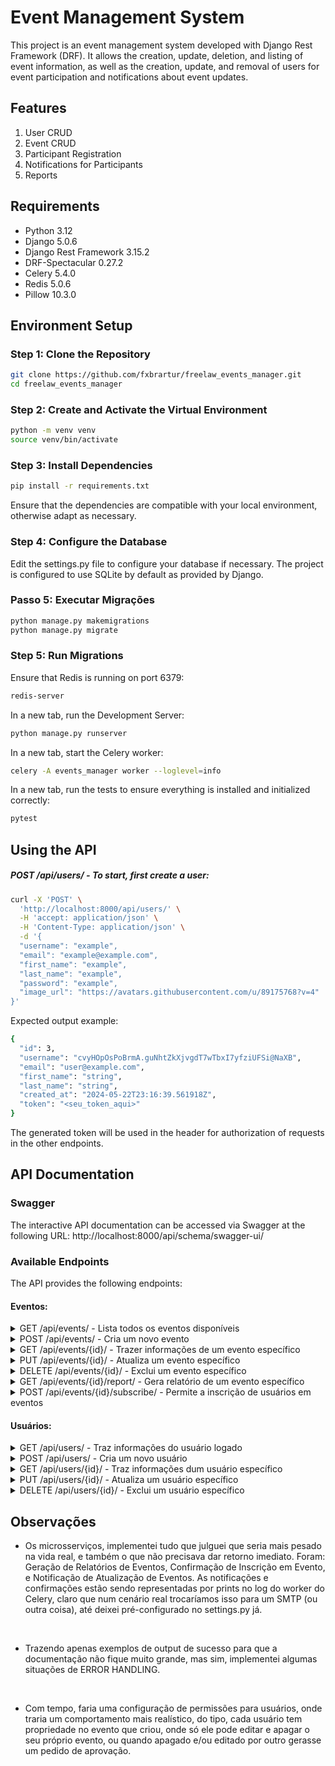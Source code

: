 # Event Management System

This project is an event management system developed with Django Rest Framework (DRF). It allows the creation, update, deletion, and listing of event information, as well as the creation, update, and removal of users for event participation and notifications about event updates.

## Features

1. User CRUD
2. Event CRUD
3. Participant Registration
4. Notifications for Participants
5. Reports

## Requirements

- Python 3.12
- Django 5.0.6
- Django Rest Framework 3.15.2
- DRF-Spectacular 0.27.2
- Celery 5.4.0
- Redis 5.0.6
- Pillow 10.3.0

## Environment Setup

### Step 1: Clone the Repository

```bash
git clone https://github.com/fxbrartur/freelaw_events_manager.git
cd freelaw_events_manager
```

### Step 2: Create and Activate the Virtual Environment

```bash
python -m venv venv
source venv/bin/activate
```
### Step 3: Install Dependencies

```bash
pip install -r requirements.txt
```

Ensure that the dependencies are compatible with your local environment, otherwise adapt as necessary.

### Step 4: Configure the Database

Edit the settings.py file to configure your database if necessary. The project is configured to use SQLite by default as provided by Django.

### Passo 5: Executar Migrações

```bash
python manage.py makemigrations
python manage.py migrate
```

### Step 5: Run Migrations

Ensure that Redis is running on port 6379:
```bash
redis-server
```

In a new tab, run the Development Server:
```bash
python manage.py runserver
```

In a new tab, start the Celery worker:
```bash
celery -A events_manager worker --loglevel=info
```

In a new tab, run the tests to ensure everything is installed and initialized correctly:
```bash
pytest
```

## Using the API

##### POST /api/users/ - To start, first create a user:
``` bash
curl -X 'POST' \
  'http://localhost:8000/api/users/' \
  -H 'accept: application/json' \
  -H 'Content-Type: application/json' \
  -d '{
  "username": "example",
  "email": "example@example.com",
  "first_name": "example",
  "last_name": "example",
  "password": "example",
  "image_url": "https://avatars.githubusercontent.com/u/89175768?v=4"
}'
```
Expected output example:
``` bash
{
  "id": 3,
  "username": "cvyHOpOsPoBrmA.guNhtZkXjvgdT7wTbxI7yfziUFSi@NaXB",
  "email": "user@example.com",
  "first_name": "string",
  "last_name": "string",
  "created_at": "2024-05-22T23:16:39.561918Z",
  "token": "<seu_token_aqui>"
}
```
The generated token will be used in the header for authorization of requests in the other endpoints.

## API Documentation

### Swagger
The interactive API documentation can be accessed via Swagger at the following URL: http://localhost:8000/api/schema/swagger-ui/

### Available Endpoints

The API provides the following endpoints:

#### Eventos: 

<details>
  <summary>GET /api/events/ - Lista todos os eventos disponíveis</summary>

Request de exemplo:
``` bash
curl -X 'GET' \
  'http://localhost:8000/api/events/' \
  -H 'accept: application/json' \
  -H 'Authorization: Token <seu_token_aqui>'
```

Exemplo de output esperado:

``` bash
[
  {
    "id": 2,
    "title": "string",
    "description": "string",
    "date": "2024-06-21",
    "time": "20:01:00",
    "location": "ali",
    "created_at": "2024-06-20T21:49:28.119172Z",
    "updated_at": "2024-06-21T16:07:16.073321Z"
  },
  {
    "id": 3,
    "title": "Test",
    "description": "test",
    "date": "2025-06-22",
    "time": "20:21:00",
    "location": "acula",
    "created_at": "2024-06-20T21:49:41.620780Z",
    "updated_at": "2024-06-20T21:52:19.406385Z"
  }
]
```
</details>

<details>
  <summary>POST /api/events/ - Cria um novo evento</summary>

Request de exemplo:
``` bash
curl -X 'POST' \
  'http://localhost:8000/api/events/' \
  -H 'accept: application/json' \
  -H 'Authorization: Token <seu_token_aqui>' \
  -H 'Content-Type: application/json' \
  -d '{
  "title": "string",
  "description": "string",
  "date": "2024-06-21",
  "time": "20:21",
  "location": "string"
}'
```

Exemplo de output esperado:

``` bash
{
  "id": 5,
  "title": "string",
  "description": "string",
  "date": "2024-06-21",
  "time": "20:21:00",
  "location": "string",
  "created_at": "2024-06-21T16:25:24.533303Z",
  "updated_at": "2024-06-21T16:25:24.533326Z"
}
```

</details>

<details>
  <summary>GET /api/events/{id}/ - Trazer informações de um evento específico</summary>

``` bash
curl -X 'GET' \
  'http://localhost:8000/api/events/1/' \
  -H 'accept: application/json' \
  -H 'Authorization: Token <seu_token_aqui>'
```
Exemplo de output esperado:
``` bash
{
  "id": 1,
  "title": "Evento Teste",
  "description": "Descrição do evento",
  "date": "2024-06-22",
  "time": "15:00:00",
  "location": "Local do evento",
  "created_at": "2024-06-20T20:00:00.000000Z",
  "updated_at": "2024-06-21T15:00:00.000000Z"
}
```
</details>

<details>
  <summary>PUT /api/events/{id}/ - Atualiza um evento específico</summary>

```bash
curl -X 'PUT' \
  'http://localhost:8000/api/events/2/' \
  -H 'accept: application/json' \
  -H 'Authorization: Token <seu_token_aqui>' \
  -H 'Content-Type: application/json' \
  -d '{
  "title": "string",
  "description": "string",
  "date": "2024-04-24",
  "time": "20:01",
  "location": "local1"
}'
```
Exemplo de output esperado:
``` bash
{
  "id": 2,
  "title": "string",
  "description": "string",
  "date": "2024-06-21",
  "time": "20:01:00",
  "location": "local1",
  "created_at": "2021-03-03T21:49:28.119172Z",
  "updated_at": "2024-04-24T16:32:11.832852Z"
}
```

</details>

<details>
  <summary>DELETE /api/events/{id}/ - Exclui um evento específico</summary>

```bash
curl -X 'DELETE' \
  'http://localhost:8000/api/events/3/' \
  -H 'accept: */*' \
  -H 'Authorization: Token <seu_token_aqui>' \
```
Exemplo de output esperado:
``` bash
status = 204 - No response body
```

</details>

<details>
  <summary>GET /api/events/{id}/report/ - Gera relatório de um evento específico</summary>

```bash
curl -X 'GET' \
  'http://localhost:8000/api/events/4/report/' \
  -H 'accept: application/json' \
  -H 'Authorization: Token <seu_token_aqui>'
```
Exemplo de output esperado:
``` bash
{
  "event": "event1",
  "participant_count": 2,
  "participants": [
    {
      "first_name": "ela",
      "last_name": "dela",
      "email": "nela@example.com",
      "image": ""
    },
    {
      "first_name": "ele",
      "last_name": "dele",
      "email": "nele@example.com",
      "image": "profile_pics/156056254v4"
    }
  ]
}
```

</details>

<details>
  <summary>POST /api/events/{id}/subscribe/ - Permite a inscrição de usuários em eventos</summary>

```bash
curl -X 'POST' \
  'http://localhost:8000/api/events/2/subscribe/' \
  -H 'accept: application/json' \
  -H 'Authorization: Token <seu_token_aqui>>' \
  -d ''
```
Exemplo de output esperado:
``` bash
{
  "status": "subscribed"
}
```

</details>

#### Usuários:

<details>
  <summary>GET /api/users/ - Traz informações do usuário logado</summary>

```bash
curl -X 'GET' \
  'http://localhost:8000/api/users/' \
  -H 'accept: application/json' \
  -H 'Authorization: Token <seu_token_aqui>'
```
Exemplo de output esperado:
``` bash
[
  {
    "id": 3,
    "username": "cvyHOpOsPoBrmA.guNhtZkXjvgdT7wTbxI7yfziUFSi@NaXB",
    "email": "user@example.com",
    "first_name": "string",
    "last_name": "string",
    "created_at": "2024-03-11T11:56:39.561918Z",
    "token": "<seu_token_aqui>"
  }
]
```
</details>  
<details>
  <summary>POST /api/users/ - Cria um novo usuário</summary>

``` bash
curl -X 'POST' \
  'http://localhost:8000/api/users/' \
  -H 'accept: application/json' \
  -H 'Content-Type: application/json' \
  -d '{
  "username": "example",
  "email": "example@example.com",
  "first_name": "example",
  "last_name": "example",
  "password": "example",
  "image_url": "https://avatars.githubusercontent.com/u/89175768?v=4"
}'
```
Exemplo de output esperado:
``` bash
{
  "id": 3,
  "username": "cvyHOpOsPoBrmA.guNhtZkXjvgdT7wTbxI7yfziUFSi@NaXB",
  "email": "user@example.com",
  "first_name": "string",
  "last_name": "string",
  "created_at": "2023-02-11T23:16:39.561918Z",
  "token": "<seu_token_aqui>"
}
```
O token gerado será utilizado no cabeçalho para autorização dos requests nos demais endpoints.
</details>  

<details>
  <summary>GET /api/users/{id}/ - Traz informações dum usuário específico</summary>
Endpoint administrativo, para um superadmin gerenciar os usuários da ferramenta no futuro:

```bash
curl -X 'GET' \
  'http://localhost:8000/api/users/3/' \
  -H 'accept: application/json' \
  -H 'Authorization: Token <seu_token_aqui>'
```
Exemplo de output esperado:

```bash
{
  "id": 3,
  "username": "cvyHOpOsPoBrmA.guNhtZkXjvgdT7wTbxI7yfziUFSi@NaXB",
  "email": "user@example.com",
  "first_name": "string",
  "last_name": "string",
  "created_at": "2023-02-11T23:16:39.561918Z",
  "token": "<seu_token_aqui>"
}
```

</details>  

<details>
  <summary>PUT /api/users/{id}/ - Atualiza um usuário específico</summary>

```bash
curl -X 'PUT' \
  'http://localhost:8000/api/users/3/' \
  -H 'accept: application/json' \
  -H 'Authorization: Token <seu_token_aqui>' \
  -H 'Content-Type: application/json' \
  -d '{
  "username": "123",
  "email": "user@example.com",
  "first_name": "string",
  "last_name": "string",
  "password": "string"
}'
```
Exemplo de output esperado:

```bash
{
  "id": 3,
  "username": "123",
  "email": "user@example.com",
  "first_name": "string",
  "last_name": "string",
  "created_at": "2024-06-21T14:56:39.561918Z",
  "token": <seu_token_aqui>
}
```

</details>  

<details>
  <summary>DELETE /api/users/{id}/ - Exclui um usuário específico</summary>

```bash
curl -X 'DELETE' \
  'http://localhost:8000/api/users/3/' \
  -H 'accept: */*' \
  -H 'Authorization: Token <seu_token_aqui>' \
```
Exemplo de output esperado:
```bash
status = 204 - No response body
```

</details>  

## Observações

- Os microsserviços, implementei tudo que julguei que seria mais pesado na vida real, e também o que não precisava dar retorno imediato. Foram: Geração de Relatórios de Eventos, Confirmação de Inscrição em Evento, e Notificação de Atualização de Eventos. As notificações e confirmações estão sendo representadas por prints no log do worker do Celery, claro que num cenário real trocaríamos isso para um SMTP (ou outra coisa), até deixei pré-configurado no settings.py já.

<br>

- Trazendo apenas exemplos de output de sucesso para que a documentação não fique muito grande, mas sim, implementei algumas situações de ERROR HANDLING.

<br>

- Com tempo, faria uma configuração de permissões para usuários, onde traria um comportamento mais realístico, do tipo, cada usuário tem propriedade no evento que criou, onde só ele pode editar e apagar o seu próprio evento, ou quando apagado e/ou editado por outro gerasse um pedido de aprovação.
